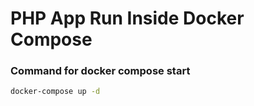 # PHP App Run Inside Docker Compose

### Command for docker compose start
```sh
docker-compose up -d
  ```